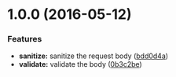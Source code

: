 <a name="1.0.0"></a>
# 1.0.0 (2016-05-12)


### Features

* **sanitize:** sanitize the request body ([bdd0d4a](https://github.com/danwkennedy/koa-body-inspector/commit/bdd0d4a))
* **validate:** validate the body ([0b3c2be](https://github.com/danwkennedy/koa-body-inspector/commit/0b3c2be))



